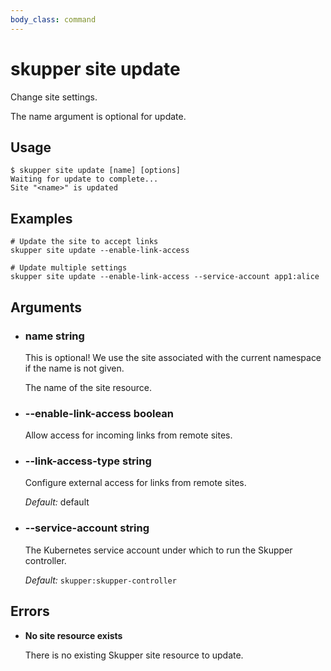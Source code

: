 ```yaml
---
body_class: command
---
```


# skupper site update

<section>

Change site settings.

The name argument is optional for update.

</section>

<section>

## Usage

~~~ shell
$ skupper site update [name] [options]
Waiting for update to complete...
Site "<name>" is updated
~~~

</section>

<section>

## Examples

~~~
# Update the site to accept links
skupper site update --enable-link-access

# Update multiple settings
skupper site update --enable-link-access --service-account app1:alice
~~~

</section>

<section>

## Arguments

- <h3 id="name">name <span class="argument-info">string</span></h3>

  This is optional!  We use the site associated with the
  current namespace if the name is not given.
  
  The name of the site resource.

- <h3 id="--enable-link-access">--enable-link-access <span class="argument-info">boolean</span></h3>

  Allow access for incoming links from remote sites.

- <h3 id="--link-access-type">--link-access-type <span class="argument-info">string</span></h3>

  Configure external access for links from remote sites.

  _Default:_ default

- <h3 id="--service-account">--service-account <span class="argument-info">string</span></h3>

  The Kubernetes service account under which to run the
  Skupper controller.

  _Default:_ `skupper:skupper-controller`

</section>

<section>

## Errors

- **No site resource exists**

  There is no existing Skupper site resource to update.

</section>
